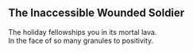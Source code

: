 The Inaccessible Wounded Soldier
--------------------------------
The holiday fellowships you in its mortal lava.  
In the face of so many granules to positivity.  
